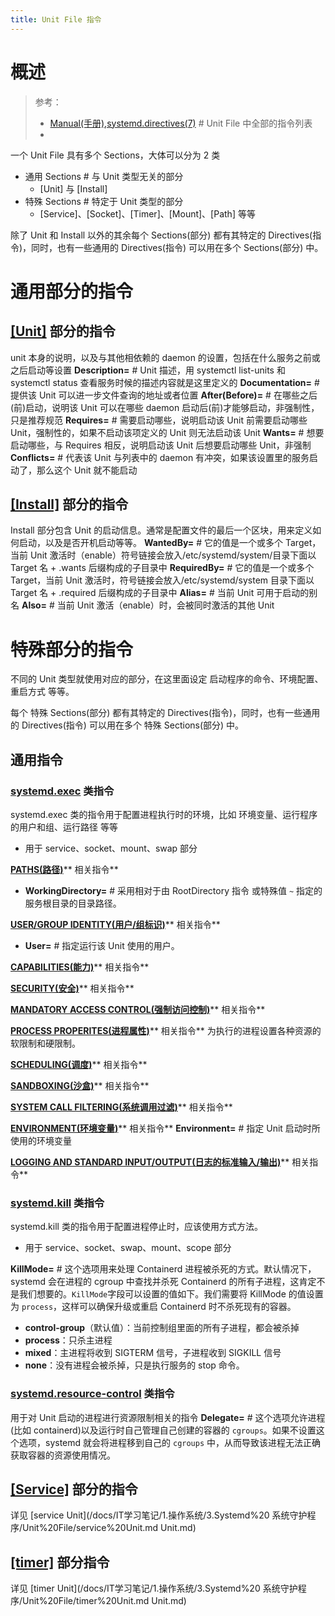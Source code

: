 ```yaml
---
title: Unit File 指令
---
```


# 概述

> 参考：
> - [Manual(手册),systemd.directives(7)](https://man7.org/linux/man-pages/man7/systemd.directives.7.html) # Unit File 中全部的指令列表
> -

一个 Unit File 具有多个 Sections，大体可以分为 2 类

- 通用 Sections # 与 Unit 类型无关的部分
  - \[Unit] 与 \[Install]
- 特殊 Sections # 特定于 Unit 类型的部分
  - \[Service]、\[Socket]、\[Timer]、\[Mount]、\[Path] 等等

除了 Unit 和 Install 以外的其余每个 Sections(部分) 都有其特定的 Directives(指令)，同时，也有一些通用的 Directives(指令) 可以用在多个 Sections(部分) 中。

# 通用部分的指令

## [\[Unit\]](https://man7.org/linux/man-pages/man5/systemd.unit.5.html#[UNIT]_SECTION_OPTIONS) 部分的指令

unit 本身的说明，以及与其他相依赖的 daemon 的设置，包括在什么服务之前或之后启动等设置
**Description=<STRING>** # Unit 描述，用 systemctl list-units 和 systemctl status 查看服务时候的描述内容就是这里定义的
**Documentation=<STRING>** # 提供该 Unit 可以进一步文件查询的地址或者位置
**After(Before)=<STRING>** # 在哪些之后(前)启动，说明该 Unit 可以在哪些 daemon 启动后(前)才能够启动，非强制性，只是推荐规范
**Requires=<STRING>** # 需要启动哪些，说明启动该 Unit 前需要启动哪些 Unit，强制性的，如果不启动该项定义的 Unit 则无法启动该 Unit
**Wants=<STRING>** # 想要启动哪些，与 Requires 相反，说明启动该 Unit 后想要启动哪些 Unit，非强制
**Conflicts=<STRING>** # 代表该 Unit 与列表中的 daemon 有冲突，如果该设置里的服务启动了，那么这个 Unit 就不能启动

## [\[Install\]](https://man7.org/linux/man-pages/man5/systemd.unit.5.html#[INSTALL]_SECTION_OPTIONS) 部分的指令

Install 部分包含 Unit 的启动信息。通常是配置文件的最后一个区块，用来定义如何启动，以及是否开机启动等等。
**WantedBy=<STRING>** # 它的值是一个或多个 Target，当前 Unit 激活时（enable）符号链接会放入/etc/systemd/system/目录下面以 Target 名 + .wants 后缀构成的子目录中
**RequiredBy=<STRING>** # 它的值是一个或多个 Target，当前 Unit 激活时，符号链接会放入/etc/systemd/system 目录下面以 Target 名 + .required 后缀构成的子目录中
**Alias=<STRING>** # 当前 Unit 可用于启动的别名
**Also=<STRING>** # 当前 Unit 激活（enable）时，会被同时激活的其他 Unit

# 特殊部分的指令

不同的 Unit 类型就使用对应的部分，在这里面设定 启动程序的命令、环境配置、重启方式 等等。

每个 特殊 Sections(部分) 都有其特定的 Directives(指令)，同时，也有一些通用的 Directives(指令) 可以用在多个 特殊 Sections(部分) 中。

## 通用指令

### [systemd.exec](https://man7.org/linux/man-pages/man5/systemd.exec.5.html) 类指令

systemd.exec 类的指令用于配置进程执行时的环境，比如 环境变量、运行程序的用户和组、运行路径 等等

- 用于 service、socket、mount、swap 部分

[**PATHS(路径)**](https://man7.org/linux/man-pages/man5/systemd.exec.5.html#PATHS)** 相关指令**

- **WorkingDirectory=<STRING>** # 采用相对于由 RootDirectory 指令 或特殊值 `~` 指定的服务根目录的目录路径。

[**USER/GROUP IDENTITY(用户/组标识)**](https://man7.org/linux/man-pages/man5/systemd.exec.5.html#USER/GROUP_IDENTITY)** 相关指令**

- **User=<STRING>** # 指定运行该 Unit 使用的用户。

[**CAPABILITIES(能力)**](https://man7.org/linux/man-pages/man5/systemd.exec.5.html#CAPABILITIES)** 相关指令**

[**SECURITY(安全)**](https://man7.org/linux/man-pages/man5/systemd.exec.5.html#SECURITY)** 相关指令**

[**MANDATORY ACCESS CONTROL(强制访问控制)**](https://man7.org/linux/man-pages/man5/systemd.exec.5.html#MANDATORY_ACCESS_CONTROL)** 相关指令**

[**PROCESS PROPERITES(进程属性)**](https://man7.org/linux/man-pages/man5/systemd.exec.5.html#PROCESS_PROPERTIES)** 相关指令**
为执行的进程设置各种资源的软限制和硬限制。

[**SCHEDULING(调度)**](https://man7.org/linux/man-pages/man5/systemd.exec.5.html#SCHEDULING)** 相关指令**

[**SANDBOXING(沙盒)**](https://man7.org/linux/man-pages/man5/systemd.exec.5.html#SANDBOXING)** 相关指令**

[**SYSTEM CALL FILTERING(系统调用过滤)**](https://man7.org/linux/man-pages/man5/systemd.exec.5.html#SYSTEM_CALL_FILTERING)** 相关指令**

[**ENVIRONMENT(环境变量)**](https://man7.org/linux/man-pages/man5/systemd.exec.5.html#ENVIRONMENT)** 相关指令**
**Environment=<STRING>** # 指定 Unit 启动时所使用的环境变量

[**LOGGING AND STANDARD INPUT/OUTPUT(日志的标准输入/输出)**](https://man7.org/linux/man-pages/man5/systemd.exec.5.html#LOGGING_AND_STANDARD_INPUT/OUTPUT)** 相关指令**

### [systemd.kill](https://man7.org/linux/man-pages/man5/systemd.kill.5.html) 类指令

systemd.kill 类的指令用于配置进程停止时，应该使用方式方法。

- 用于 service、socket、swap、mount、scope 部分

**KillMode=<STRING>** # 这个选项用来处理 Containerd 进程被杀死的方式。默认情况下，systemd 会在进程的 cgroup 中查找并杀死 Containerd 的所有子进程，这肯定不是我们想要的。`KillMode`字段可以设置的值如下。我们需要将 KillMode 的值设置为 `process`，这样可以确保升级或重启 Containerd 时不杀死现有的容器。

- **control-group**（默认值）：当前控制组里面的所有子进程，都会被杀掉
- **process**：只杀主进程
- **mixed**：主进程将收到 SIGTERM 信号，子进程收到 SIGKILL 信号
- **none**：没有进程会被杀掉，只是执行服务的 stop 命令。

### [systemd.resource-control](https://man7.org/linux/man-pages/man5/systemd.resource-control.5.html) 类指令

用于对 Unit 启动的进程进行资源限制相关的指令
**Delegate=<STRING>** # 这个选项允许进程(比如 containerd)以及运行时自己管理自己创建的容器的 `cgroups`。如果不设置这个选项，systemd 就会将进程移到自己的 `cgroups` 中，从而导致该进程无法正确获取容器的资源使用情况。

## [\[Service\]](https://man7.org/linux/man-pages/man5/systemd.service.5.html) 部分的指令

详见 [service Unit](/docs/IT学习笔记/1.操作系统/3.Systemd%20 系统守护程序/Unit%20File/service%20Unit.md Unit.md)

## [\[timer\]](https://man7.org/linux/man-pages/man5/systemd.timer.5.html) 部分指令

详见 [timer Unit](/docs/IT学习笔记/1.操作系统/3.Systemd%20 系统守护程序/Unit%20File/timer%20Unit.md Unit.md)
